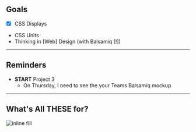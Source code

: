 ## Goals

- [x] CSS Displays
- CSS Units
- Thinking in [Web] Design (with Balsamiq [!])

----

## Reminders

- **START** Project 3
	- On Thursday, I need to see the your Teams Balsamiq mockup

----

## What's All THESE for?

![inline fill](https://static.authw.it/What_Is_a_Front-End_Developer__Front-End_Developer_Handbook_2018_2020-11-10_08-43-10.png)


